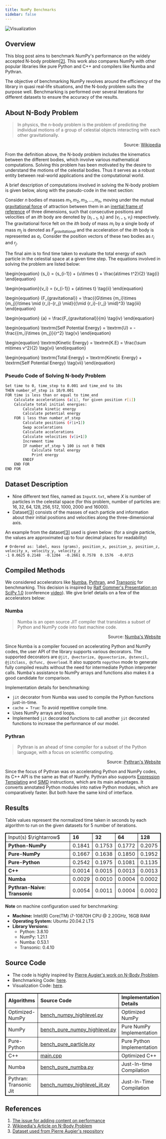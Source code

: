 ```yaml
---
title: NumPy Benchmarks
sidebar: false
---
```


<img src = "/images/content_images/benchmarking-numpy.png" alt = "Visualization" title = "Performance Benchmark; Number of Iterations: 5">


## Overview

This blog post aims to benchmark NumPy's performance on the widely accepted N-body problem<a href="#nbody">[2]</a>. This work also compares NumPy with other popular libraries like pure Python and C++ and compilers like Numba and Pythran.

The objective of benchmarking NumPy revolves around the efficiency of the library in quasi real-life situations, and the N-body problem suits the purpose well. Benchmarking is performed over several iterations for different datasets to ensure the accuracy of the results.

<!--Towards the end of this post, an attempt will be made to make a conclusion on how NumPy can be efficient in solving problems like N-body problem.-->

<!-- The post is organized as: -->

<!-- Can be made like a content section? -->
<!-- 1. Overview: (current section): Discussing the objective of the post. -->
<!-- 2. About N-body Problem: Brief description on N-body problem and why it was chosen. -->
<!-- 3. Dataset Description -->
<!-- 4. Implemented Accelerators -->
<!-- 5. Results -->
<!-- 6. Source Code -->
<!-- 7. References -->


## About N-Body Problem

<script type="text/x-mathjax-config">
MathJax.Hub.Config({
tex2jax: {inlineMath: [['$','$'], ['\\(','\\)']]}
});
</script>

<script type="text/javascript" async
  src="https://cdnjs.cloudflare.com/ajax/libs/mathjax/2.7.4/MathJax.js?config=TeX-MML-AM_CHTML">
</script>

> In physics, the n-body problem is the problem of predicting the individual motions of a group of celestial objects interacting with each other gravitationally.

<div style="text-align: right">Source: <a href="https://en.wikipedia.org/wiki/N-body_problem">Wikipedia</a></div>

From the definition above, the N-body problem includes the kinematics between the different bodies, which involve various mathematical computations. Solving this problem has been motivated by the desire to understand the motions of the celestial bodies. Thus it serves as a robust entity between real-world applications and the computational world. 

A brief description of computations involved in solving the N-body problem is given below, along with the pseudo-code in the next section:

Consider $n$ bodies of masses $m_1, m_2, m_3, ... , m_n$, moving under the mutual [gravitational force](https://en.wikipedia.org/wiki/Gravity) of attraction between them in an [inertial frame of reference](https://en.wikipedia.org/wiki/Inertial_frame_of_reference) of three dimensions, such that consecutive  positions and velocities of an ${ith}$ body are denoted by ($s_{i-1}$, $s_i$) and ($v_{i-1}$, $v_i$) respectively. The gravitational force felt on the $ith$ body of mass $m_i$ by a single body of mass $m_j$ is denoted as $F_{gravitational}$ and the acceleration of the $ith$ body is represented as $a_i$. Consider the position vectors of these two bodies as $r_i$ and $r_j$.

The final aim is to find time taken to evaluate the total energy of each particle in the celestial space at a given time step. The equations involved in solving the problem are listed below:

\begin{equation} {s_i} = {s_{i-1}} + {u\times t} + \frac{a\times t^2}{2} \tag{i} \end{equation}

\begin{equation}{v_i} = {v_{i-1}} + {a\times t} \tag{ii} \end{equation}

\begin{equation} {F_{gravitational}} = \frac{{G\times {m_i}\times {m_j}}\times \mid {r_i}-{r_j} \mid}{{\mid {r_i}-{r_j} \mid}^3} \tag{iii} \end{equation}

\begin{equation} {a} = \frac{F_{gravitational}}{m} \tag{iv} \end{equation}

\begin{equation} \textrm{Self Potential Energy} = \textrm{U} = -\frac{{m_i}\times {m_j}}{r^2} \tag{v} \end{equation}

\begin{equation} \textrm{Kinetic Energy} = \textrm{K.E} = \frac{\sum m\times v^2}{2} \tag{vi} \end{equation}

\begin{equation} \textrm{Total Energy} = \textrm{Kinetic Energy} + \textrm{Self Potential Energy} \tag{vii} \end{equation}

### Pseudo Code of Solving N-body Problem

```bash
Set time to 0, time_step to 0.001 and time_end to 10s
THEN number_of_step is 10/0.001
FOR time is less than or equal to time_end
    Calculate accelerations (a[i], for given position r[i])
    Calculate total initial energies:
        Calculate kinetic energy
        Calculate potential energy
    FOR i less than number_of_step
        Calculate positions (r[i+1])
        Swap accelerations
        Calculate accelerations
        Calculate velocities (v[i+1])
        Increment time
        IF number_of_step % 100 is not 0 THEN
            Calculate total energy
            Print energy
        ENDIF
    END FOR
END FOR
```

## Dataset Description

* Nine different text files, named as `InputX.txt`, where $X$ is number of particles in the celestial space (for this problem, number of particles are: $16, 32, 64, 128, 256, 512, 1000, 2000$ and $16000$).
* Dataset<a href="#data">[3]</a> consists of the masses of each particle and information about their initial positions and velocities along the three-dimensional axis.

An example from the dataset<a href="#data">[3]</a> used is given below: (for a single particle, the values are approximated up to four decimal places for readability)

```
# Ordered as: label, mass (grams), position_x, position_y, position_z, velocity_x, velocity_y, velocity_z
-1 0.0625 0.2148  -0.1204  -0.2661 0.7578  0.1576  -0.0715
```

## Compiled Methods

We considered accelerators like [Numba](http://numba.pydata.org/), [Pythran](https://transonic.readthedocs.io/), and [Transonic](https://transonic.readthedocs.io/) for benchmarking. This decision is inspired by [Ralf Gommer's Presentation on SciPy 1.0](https://www.slideshare.net/RalfGommers/scipy-10-and-beyond-a-story-of-community-and-code) (conference [video](https://www.youtube.com/watch?v=oHmm3mPxg6Y)). We give brief details on a few of the accelerators below:

### Numba

> Numba is an open source JIT compiler that translates a subset of Python and NumPy code into fast machine code.

<div style="text-align: right">Source: <a href="http://numba.pydata.org/">Numba's Website</a></div>

Since Numba is a compiler focused on accelerating Python and NumPy codes, the user API of the library supports various decorators. The supported decorators are `@jit, @vectorize, @guvectorize, @stencil, @jitclass, @cfunc, @overload`. It also supports `nopython` mode to generate fully compiled results without the need for intermediate Python interpreter calls. Numba's assistance to NumPy arrays and functions also makes it a good candidate for comparison.

<!-- NumPy and Numba both use a similar type of compilation for ufuncs in manual looping resulting in the same speed.  Another thing that Numba lacks behind is that it does not support all functions of NumPy. There are functions in NumPy which does not hold up some of the optional arguments in nopython mode. It can implement linear algebra calls in the compiled functions but does not return any faster implementation. -->

Implementation details for benchmarking:

* `jit` decorator from Numba was used to compile the Python functions just-in-time.
* `cache = True`: To avoid repetitive compile time.
* Uses NumPy arrays and loops.
* Implemented `jit` decorated functions to call another `jit` decorated functions to increase the performance of our model.

### Pythran

> Pythran is an ahead of time compiler for a subset of the Python language, with a focus on scientific computing.

<div style="text-align: right">Source: <a href="https://pythran.readthedocs.io/en/latest/#">Pythran's Website</a></div>

Since the focus of Pythran was on accelerating Python and NumPy codes, its C++ API is the same as that of NumPy. Pythran also supports [Expression Templating](https://en.wikipedia.org/wiki/Expression_templates) and [SIMD](https://en.wikipedia.org/wiki/SIMD) instructions, which are its main advantages. It converts annotated Python modules into native Python modules, which are comparatively faster. But both have the same kind of interface.

<!-- NumPy arrays in Cython should be stored in contiguous memory like C-style or Fortran to use Pythran in the backend. Here, the Pythran lacks behind. Another limitation is that the sequence of bytes of words must be the same as the targeted architecture to make Pythran work.-->

## Results

Table values represent the normalized time taken in seconds by each algorithm to run on the given datasets for $5$ number of iterations.

<html>
<head>
<style>
table, th, td {
  border: 1px solid black;
  border-collapse: collapse;
}
</style>
</head>
<body>
<table>
 <tr>
  <td>Input(s) $\rightarrow$</td>
  <td><b>16</b></td>
  <td><b>32</b></td>
  <td><b>64</b></td>
  <td><b>128</b></td>
 </tr>
 <tr>
  <tr>
  <td><b>Python-NumPy</b></td>
  <td>0.1841</td>
  <td>0.1753</td>
  <td>0.1772</td>
  <td>0.2075</td>
 </tr>
 <tr>
  <td><b>Pure-NumPy</b></td>
  <td>0.1667</td>
  <td>0.1638</td>
  <td>0.1850</td>
  <td>0.1952</td>
 </tr>
<tr>
  <td><b>Pure-Python</b></td>
  <td>0.2542</td>
  <td>0.1975</td>
  <td>0.1081</td>
  <td>0.1135</td>
</tr>
 <tr>
  <td><b>C++</b></td>
  <td>0.0014</td>
  <td>0.0015</td>
  <td>0.0013</td>
  <td>0.0013</td>
 <tr>
  <td><b>Numba</b></td>
  <td>0.0029</td>
  <td>0.0010</td>
  <td>0.0004</td>     <!-- Zero division error -->
  <td>0.0002</td>
 </tr>
 <tr>
  <td><b>Pythran-Naive: Transonic</b></td>
  <td>0.0054</td>
  <td>0.0011</td>
  <td>0.0004</td>
  <td>0.0002</td>
 </tr>
</table>
</body>
</html>

**Note** on machine configuration used for benchmarking:

* **Machine:** Intel(R) Core(TM) i7-10870H CPU @ 2.20GHz, 16GB RAM
* **Operating System:** Ubuntu 20.04.2 LTS
* **Library Versions:**
    * Python: 3.8.10
    * NumPy: 1.21.1
    * Numba: 0.53.1
    * Transonic: 0.4.10

## Source Code

* The code is highly inspired by <a href = "https://github.com/paugier/nbabel">Pierre Augier's work on N-Body Problem</a>.
* Benchmarking Code: <a href = "/benchmarks/python/benchmark-2.py">here</a>.
* Visualization Code: <a href = "/benchmarks/python/plot.py">here</a>.

<html>
<head>
<style>
table, th, td {
  border: 1px solid black;
  border-collapse: collapse;
}
</style>
</head>
 <table>
  <tr>
   <td><b>Algorithms</b></td>
   <td><b>Source Code</b></td>
   <td><b>Implementation Details</b></td>
  </tr>
  <tr>
   <td>Optimized-NumPy</td>
   <td><a href = "/benchmarks/python/bench_numpy_highlevel.py">bench_numpy_highlevel.py</a></td>
   <td>Optimized NumPy</td>
  </tr>
  <tr>
   <td>NumPy</td>
   <td><a href = "/benchmarks/python/bench_numpy_highlevel.py">bench_pure_numpy_highlevel.py</a></td>
   <td>Pure NumPy Implementation</td>
  </tr>
  <tr>
   <td>Pure-Python</td>
   <td><a href = "/benchmarks/python/bench_pure_particle.py">bench_pure_particle.py</a></td>
   <td>Pure Python Implementation</td>
  </tr>
 <tr>
  <td>C++</td>
  <td><a href = "/benchmarks/cpp/main.cpp">main.cpp</a></td>
  <td>Optimized C++</td>
 </tr>
 <tr>
   <td>Numba</td>
   <td><a href = "/benchmarks/python/bench_numba.py">bench_pure_numba.py</a></td>
   <td>Just-In-time Compilation</td>
  </tr>
 <tr>
  <td>Pythran: Transonic Jit</td>
  <td><a href = "/benchmarks/python/bench_numpy_highlevel_jit.py">bench_numpy_highlevel_jit.py</a></td>
  <td>Just-In-Time Compilation</td>
 </tr>
 </table>
</html>


## References

1. [The issue for adding content on performance](https://github.com/numpy/numpy.org/issues/370)
2. <a id="nbody" href="https://en.wikipedia.org/wiki/N-body_problem">Wikipedia's Article on N-Body Problem</a>
3. <a id="data" href="https://github.com/paugier/nbabel/tree/master/data">Dataset used from Pierre Augier's repository</a>
